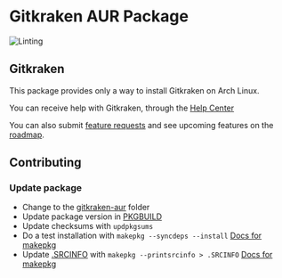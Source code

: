 # Gitkraken AUR Package

![Linting](https://github.com/Azd325/gitkraken/workflows/Linting/badge.svg)

## Gitkraken

This package provides only a way to install Gitkraken on Arch Linux. 

You can receive help with Gitkraken, through the [Help Center](https://help.gitkraken.com/)

You can also submit [feature requests](https://feedback.gitkraken.com/) and see upcoming features on the [roadmap](https://www.gitkraken.com/git-client/roadmap).

## Contributing

### Update package

- Change to the [gitkraken-aur](gitkraken-aur) folder
- Update package version in [PKGBUILD](gitkraken-aur/PKGBUILD)
- Update checksums with `updpkgsums`
- Do a test installation with `makepkg --syncdeps --install` [Docs for makepkg](https://wiki.archlinux.org/title/makepkg)
- Update [.SRCINFO](gitkraken-aur/.SRCINFO) with `makepkg --printsrcinfo > .SRCINFO` [Docs for makepkg](https://wiki.archlinux.org/title/makepkg)
